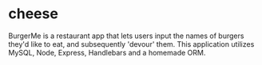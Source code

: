 # cheese
BurgerMe is a restaurant app that lets users input the names of burgers they'd like to eat, and subsequently 'devour' them.  This application utilizes MySQL, Node, Express, Handlebars and a homemade ORM.
